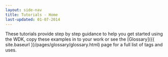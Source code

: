 ```yaml
---
layout: side-nav
title: Tutorials - Home
last-updated: 01-07-2014
---
```


These tutorials provide step by step guidance to help you get started using the WDK, copy these examples in to your work or see the [Glossary]({{ site.baseurl }}/pages/glossary/glossary.html) page for a full list of tags and uses. 
